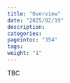 ```yaml
---
title: "Overview"
date: "2025/02/19"
description:
categories:
pageintoc: "354"
tags:
weight: "1"
---
```


<a id="overview-scaleway-opennebula-onprem-cloud-solution"></a>

<!--# Overview -->

TBC
